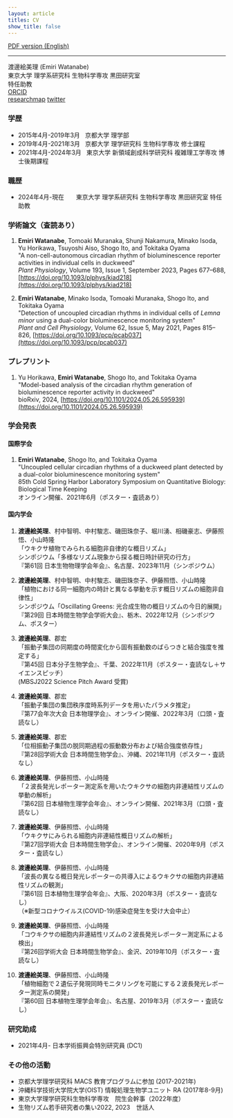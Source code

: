 ```yaml
---
layout: article
titles: CV
show_title: false
---
```


[PDF version (English)](my-cv.pdf)

---

渡邊絵美理 (Emiri Watanabe)  
東京大学 理学系研究科 生物科学専攻 黒田研究室  
特任助教  
[ORCID](https://orcid.org/0000-0002-8014-1115)  
[researchmap](https://researchmap.jp/emiriwatanabe)
[twitter](https://twitter.com/EmiriWatanabe)


### 学歴
- 2015年4月-2019年3月  &nbsp; 京都大学 理学部
- 2019年4月-2021年3月  &nbsp; 京都大学 理学研究科 生物科学専攻 修士課程
- 2021年4月-2024年3月  &nbsp; 東京大学 新領域創成科学研究科 複雑理工学専攻 博士後期課程

### 職歴
- 2024年4月-現在 &nbsp; &nbsp; &nbsp; 東京大学 理学系研究科 生物科学専攻 黒田研究室 特任助教

### 学術論文（査読あり）
   
1. **Emiri Watanabe**, Tomoaki Muranaka, Shunji Nakamura, Minako Isoda, Yu Horikawa, Tsuyoshi Aiso, Shogo Ito, and Tokitaka Oyama  
   "A non-cell-autonomous circadian rhythm of bioluminescence reporter activities in individual cells in duckweed"  
   *Plant Physiology*, Volume 193, Issue 1, September 2023, Pages 677–688, [https://doi.org/10.1093/plphys/kiad218](https://doi.org/10.1093/plphys/kiad218)  
   
   
2. **Emiri Watanabe**, Minako Isoda, Tomoaki Muranaka, Shogo Ito, and Tokitaka Oyama  
  "Detection of uncoupled circadian rhythms in individual cells of *Lemna minor* using a dual-color bioluminescence monitoring system"  
  *Plant and Cell Physiology*, Volume 62, Issue 5, May 2021, Pages 815–826, [https://doi.org/10.1093/pcp/pcab037](https://doi.org/10.1093/pcp/pcab037)
  
### プレプリント

1. Yu Horikawa, **Emiri Watanabe**, Shogo Ito, and Tokitaka Oyama  
  "Model-based analysis of the circadian rhythm generation of bioluminescence reporter activity in duckweed"  
  bioRxiv, 2024, [https://doi.org/10.1101/2024.05.26.595939](https://doi.org/10.1101/2024.05.26.595939)

### 学会発表
#### 国際学会
1. **Emiri Watanabe**, Shogo Ito, and Tokitaka Oyama  
"Uncoupled cellular circadian rhythms of a duckweed plant detected by a dual-color bioluminescence monitoring system"  
85th Cold Spring Harbor Laboratory Symposium on Quantitative Biology: Biological Time Keeping  
オンライン開催、2021年6月（ポスター・査読あり）

#### 国内学会

1. **渡邊絵美理**、村中智明、中村駿志、磯田珠奈子、堀川湧、相磯豪志、伊藤照悟、小山時隆  
「ウキクサ植物でみられる細胞非自律的な概日リズム」  
シンポジウム「多様なリズム現象から探る概日時計研究の行方」  
『第61回 日本生物物理学会年会』、名古屋、2023年11月（シンポジウム）  

1. **渡邊絵美理**、村中智明、中村駿志、磯田珠奈子、伊藤照悟、小山時隆  
「植物における同一細胞内の時計と異なる挙動を示す概日リズムの細胞非自律性」  
シンポジウム「Oscillating Greens: 光合成生物の概日リズムの今日的展開」  
『第29回 日本時間生物学会学術大会』、栃木、2022年12月（シンポジウム、ポスター）

1. **渡邊絵美理**、郡宏  
「振動子集団の同期度の時間変化から固有振動数のばらつきと結合強度を推定する」  
『第45回 日本分子生物学会』、千葉、2022年11月（ポスター・査読なし＋サイエンスピッチ）  
(MBSJ2022 Science Pitch Award 受賞)  

1. **渡邊絵美理**、郡宏  
「振動子集団の集団秩序度時系列データを用いたパラメタ推定」  
『第77会年次大会 日本物理学会』、オンライン開催、2022年3月（口頭・査読なし）

1. **渡邊絵美理**、郡宏  
「位相振動子集団の脱同期過程の振動数分布および結合強度依存性」  
『第28回学術大会 日本時間生物学会』、沖縄、2021年11月（ポスター・査読なし）  

1. **渡邊絵美理**、伊藤照悟、小山時隆  
「２波長発光レポーター測定系を用いたウキクサの細胞内非連結性リズムの挙動の解析」  
『第62回 日本植物生理学会年会』、オンライン開催、2021年3月（口頭・査読なし） 

1. **渡邊絵美理**、伊藤照悟、小山時隆  
「ウキクサにみられる細胞内非連結性概日リズムの解析」  
『第27回学術大会 日本時間生物学会』、オンライン開催、2020年9月（ポスター・査読なし）  

1. **渡邊絵美理**、伊藤照悟、小山時隆  
「波長の異なる概日発光レポーターの共導入によるウキクサの細胞内非連結性リズムの観測」  
『第61回 日本植物生理学会年会』、大阪、2020年3月（ポスター・査読なし）  
（※新型コロナウイルス(COVID-19)感染症発生を受け大会中止）  


1. **渡邊絵美理**、伊藤照悟、小山時隆  
「コウキクサの細胞内非連結性リズムの２波長発光レポーター測定系による検出」  
『第26回学術大会 日本時間生物学会』、金沢、2019年10月（ポスター・査読なし）  

1. **渡邊絵美理**、伊藤照悟、小山時隆  
「植物細胞で２遺伝子発現同時モニタリングを可能にする２波長発光レポーター測定系の開発」  
『第60回 日本植物生理学会年会』、名古屋、2019年3月（ポスター・査読なし）  



### 研究助成
- 2021年4月-  日本学術振興会特別研究員 (DC1)  


### その他の活動
- 京都大学理学研究科 MACS 教育プログラムに参加 (2017-2021年)
- 沖縄科学技術大学院大学(OIST) 情報処理生物学ユニット RA (2017年8-9月) 
- 東京大学理学研究科生物科学専攻　院生会幹事（2022年度）
- 生物リズム若手研究者の集い2022, 2023　世話人